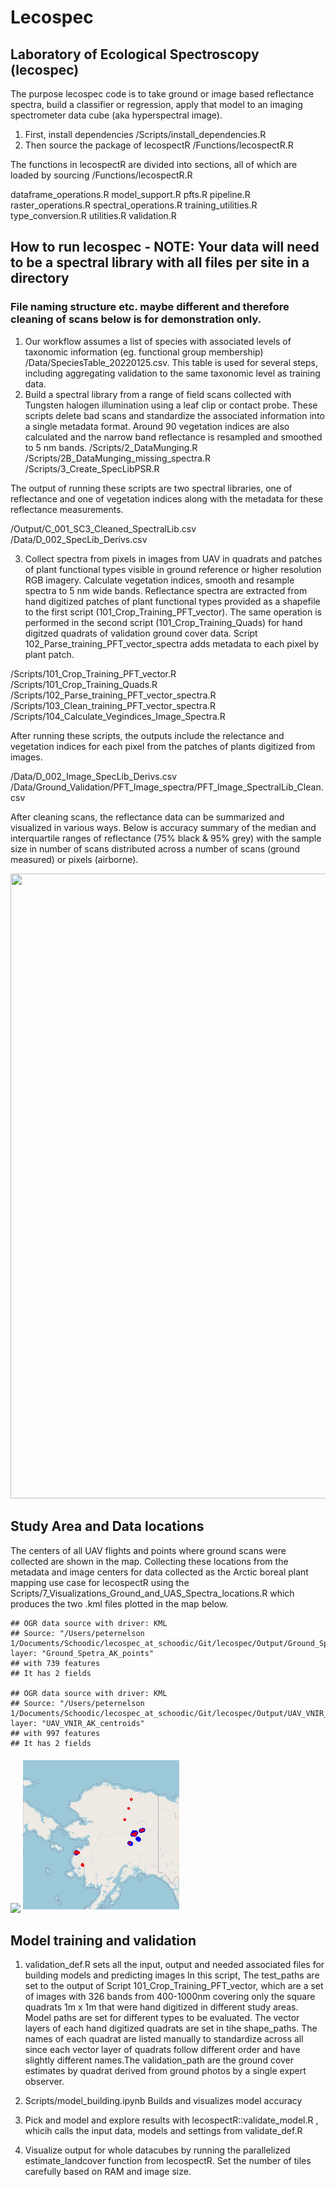 Lecospec
================

## Laboratory of Ecological Spectroscopy (lecospec)

The purpose lecospec code is to take ground or image based reflectance
spectra, build a classifier or regression, apply that model to an
imaging spectrometer data cube (aka hyperspectral image).

1)  First, install dependencies /Scripts/install\_dependencies.R
2)  Then source the package of lecospectR /Functions/lecospectR.R

The functions in lecospectR are divided into sections, all of which are
loaded by sourcing /Functions/lecospectR.R

dataframe\_operations.R model\_support.R pfts.R pipeline.R
raster\_operations.R spectral\_operations.R training\_utilities.R
type\_conversion.R utilities.R validation.R

## How to run lecospec - NOTE: Your data will need to be a spectral library with all files per site in a directory

### File naming structure etc. maybe different and therefore cleaning of scans below is for demonstration only.

1)  Our workflow assumes a list of species with associated levels of
    taxonomic information (eg. functional group membership)
    /Data/SpeciesTable\_20220125.csv. This table is used for several
    steps, including aggregating validation to the same taxonomic level
    as training data.
2)  Build a spectral library from a range of field scans collected with
    Tungsten halogen illumination using a leaf clip or contact probe.
    These scripts delete bad scans and standardize the associated
    information into a single metadata format. Around 90 vegetation
    indices are also calculated and the narrow band reflectance is
    resampled and smoothed to 5 nm bands. /Scripts/2\_DataMunging.R  
    /Scripts/2B\_DataMunging\_missing\_spectra.R  
    /Scripts/3\_Create\_SpecLibPSR.R

The output of running these scripts are two spectral libraries, one of
reflectance and one of vegetation indices along with the metadata for
these reflectance measurements.

/Output/C\_001\_SC3\_Cleaned\_SpectralLib.csv
/Data/D\_002\_SpecLib\_Derivs.csv

3)  Collect spectra from pixels in images from UAV in quadrats and
    patches of plant functional types visible in ground reference or
    higher resolution RGB imagery. Calculate vegetation indices, smooth
    and resample spectra to 5 nm wide bands. Reflectance spectra are
    extracted from hand digitized patches of plant functional types
    provided as a shapefile to the first script
    (101\_Crop\_Training\_PFT\_vector). The same operation is performed
    in the second script (101\_Crop\_Training\_Quads) for hand digitzed
    quadrats of validation ground cover data. Script
    102\_Parse\_training\_PFT\_vector\_spectra adds metadata to each
    pixel by plant patch.

/Scripts/101\_Crop\_Training\_PFT\_vector.R  
/Scripts/101\_Crop\_Training\_Quads.R  
/Scripts/102\_Parse\_training\_PFT\_vector\_spectra.R  
/Scripts/103\_Clean\_training\_PFT\_vector\_spectra.R  
/Scripts/104\_Calculate\_Vegindices\_Image\_Spectra.R

After running these scripts, the outputs include the relectance and
vegetation indices for each pixel from the patches of plants digitized
from images.

/Data/D\_002\_Image\_SpecLib\_Derivs.csv
/Data/Ground\_Validation/PFT\_Image\_spectra/PFT\_Image\_SpectralLib\_Clean.csv

After cleaning scans, the reflectance data can be summarized and
visualized in various ways. Below is accuracy summary of the median and
interquartile ranges of reflectance (75% black & 95% grey) with the
sample size in number of scans distributed across a number of scans
(ground measured) or pixels (airborne).

<img src="./Output/Fnc_grp1_spectral_profiles_PFT_IMG_SPECTRA_ALL.jpg" width="1000" height="1000">

## Study Area and Data locations

The centers of all UAV flights and points where ground scans were
collected are shown in the map. Collecting these locations from the
metadata and image centers for data collected as the Arctic boreal plant
mapping use case for lecospectR using the
Scripts/7\_Visualizations\_Ground\_and\_UAS\_Spectra\_locations.R which
produces the two .kml files plotted in the map below.

    ## OGR data source with driver: KML 
    ## Source: "/Users/peternelson 1/Documents/Schoodic/lecospec_at_schoodic/Git/lecospec/Output/Ground_Spetra_AK_points.kml", layer: "Ground_Spetra_AK_points"
    ## with 739 features
    ## It has 2 fields

    ## OGR data source with driver: KML 
    ## Source: "/Users/peternelson 1/Documents/Schoodic/lecospec_at_schoodic/Git/lecospec/Output/UAV_VNIR_AK_centroids.kml", layer: "UAV_VNIR_AK_centroids"
    ## with 997 features
    ## It has 2 fields

![](README_files/figure-gfm/unnamed-chunk-1-1.png)<!-- -->
<img src="./Output/StudyAreaGround_Airborne_Spectra_Locs.jpg" width="250" height="250">

## Model training and validation

1)  validation\_def.R sets all the input, output and needed associated
    files for building models and predicting images In this script, The
    test\_paths are set to the output of Script
    101\_Crop\_Training\_PFT\_vector, which are a set of images with 326
    bands from 400-1000nm covering only the square quadrats 1m x 1m that
    were hand digitized in different study areas. Model paths are set
    for different types to be evaluated. The vector layers of each hand
    digitized quadrats are set in tihe shape\_paths. The names of each
    quadrat are listed manually to standardize across all since each
    vector layer of quadrats follow different order and have slightly
    different names.The validation\_path are the ground cover estimates
    by quadrat derived from ground photos by a single expert observer.

2)  Scripts/model\_building.ipynb Builds and visualizes model accuracy

3)  Pick and model and explore results with
    lecospectR::validate\_model.R , whicih calls the input data, models
    and settings from validate\_def.R

4)  Visualize output for whole datacubes by running the parallelized
    estimate\_landcover function from lecospectR. Set the number of
    tiles carefully based on RAM and image size.
